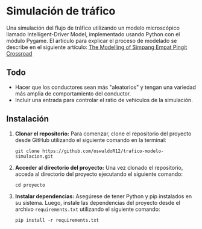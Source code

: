 # Simulación de tráfico

Una simulación del flujo de tráfico utilizando un modelo microscópico llamado Intelligent-Driver Model, implementado usando Python con el módulo Pygame. El artículo para explicar el proceso de modelado se describe en el siguiente artículo: [The Modelling of Simpang Empat Pingit Crossroad](https://muddy-vulture-d01.notion.site/The-Modelling-of-Simpang-Empat-Pingit-Crossroad-a7f1a8adf0d44317aebff998149494b9?pvs=25)

## Todo

- Hacer que los conductores sean más "aleatorios" y tengan una variedad más amplia de comportamiento del conductor.
- Incluir una entrada para controlar el ratio de vehículos de la simulación.

## Instalación

1. **Clonar el repositorio:** Para comenzar, clone el repositorio del proyecto desde GitHub utilizando el siguiente comando en la terminal:

    ```
    git clone https://github.com/oswaldoR12/trafico-modelo-simulacion.git
    ```

2. **Acceder al directorio del proyecto:** Una vez clonado el repositorio, acceda al directorio del proyecto ejecutando el siguiente comando:

    ```
    cd proyecto
    ```

3. **Instalar dependencias:** Asegúrese de tener Python y pip instalados en su sistema. Luego, instale las dependencias del proyecto desde el archivo `requirements.txt` utilizando el siguiente comando:

    ```
    pip install -r requirements.txt
    ```





